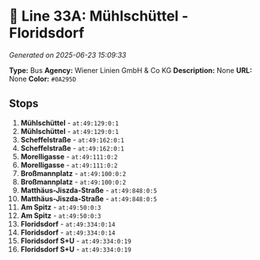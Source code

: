 # 🚌 Line 33A: Mühlschüttel - Floridsdorf

*Generated on 2025-06-23 15:09:33*

**Type:** Bus
**Agency:** Wiener Linien GmbH & Co KG
**Description:** None
**URL:** None
**Color:** `#0A295D`

## Stops

1. **Mühlschüttel** - `at:49:129:0:1`
2. **Mühlschüttel** - `at:49:129:0:1`
3. **Scheffelstraße** - `at:49:162:0:1`
4. **Scheffelstraße** - `at:49:162:0:1`
5. **Morelligasse** - `at:49:111:0:2`
6. **Morelligasse** - `at:49:111:0:2`
7. **Broßmannplatz** - `at:49:100:0:2`
8. **Broßmannplatz** - `at:49:100:0:2`
9. **Matthäus-Jiszda-Straße** - `at:49:848:0:5`
10. **Matthäus-Jiszda-Straße** - `at:49:848:0:5`
11. **Am Spitz** - `at:49:50:0:3`
12. **Am Spitz** - `at:49:50:0:3`
13. **Floridsdorf** - `at:49:334:0:14`
14. **Floridsdorf** - `at:49:334:0:14`
15. **Floridsdorf S+U** - `at:49:334:0:19`
16. **Floridsdorf S+U** - `at:49:334:0:19`